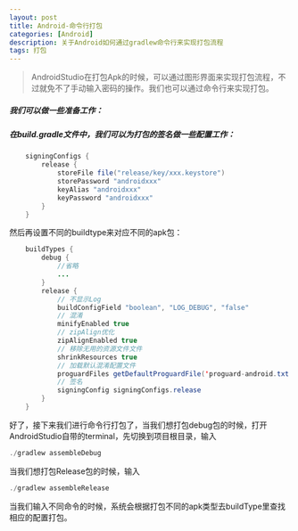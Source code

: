 ```yaml
---
layout: post
title: Android-命令行打包
categories: [Android]
description: 关于Android如何通过gradlew命令行来实现打包流程
tags: 打包
---
```


>AndroidStudio在打包Apk的时候，可以通过图形界面来实现打包流程，不过就免不了手动输入密码的操作。我们也可以通过命令行来实现打包。


##### 我们可以做一些准备工作：
##### 在build.gradle文件中，我们可以为打包的签名做一些配置工作：

```java
    signingConfigs {
        release {
            storeFile file("release/key/xxx.keystore")
            storePassword "androidxxx"
            keyAlias "androidxxx"
            keyPassword "androidxxx"
        }
    }
``` 

然后再设置不同的buildtype来对应不同的apk包：

```java
    buildTypes {
        debug {
            //省略
            ...
        }
        release {
            // 不显示Log
            buildConfigField "boolean", "LOG_DEBUG", "false"
            // 混淆
            minifyEnabled true
            // zipAlign优化
            zipAlignEnabled true
            // 移除无用的资源文件文件
            shrinkResources true
            // 加载默认混淆配置文件
            proguardFiles getDefaultProguardFile('proguard-android.txt'), 'proguard.cfg'
            // 签名
            signingConfig signingConfigs.release
        }
    }
```

好了，接下来我们进行命令行打包了，当我们想打包debug包的时候，打开AndroidStudio自带的terminal，先切换到项目根目录，输入

```java
./gradlew assembleDebug

```


当我们想打包Release包的时候，输入

```java
./gradlew assembleRelease

```

当我们输入不同命令的时候，系统会根据打包不同的apk类型去buildType里查找相应的配置打包。